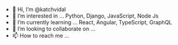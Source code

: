 - 👋 Hi, I’m @katchvidal
- 👀 I’m interested in ... Python, Django, JavaScript, Node Js
- 🌱 I’m currently learning ... React, Angular, TypeScript, GraphQL
- 💞️ I’m looking to collaborate on ...
- 📫 How to reach me ...

<!---
katchvidal/katchvidal is a ✨ special ✨ repository because its `README.md` (this file) appears on your GitHub profile.
You can click the Preview link to take a look at your changes.
--->
